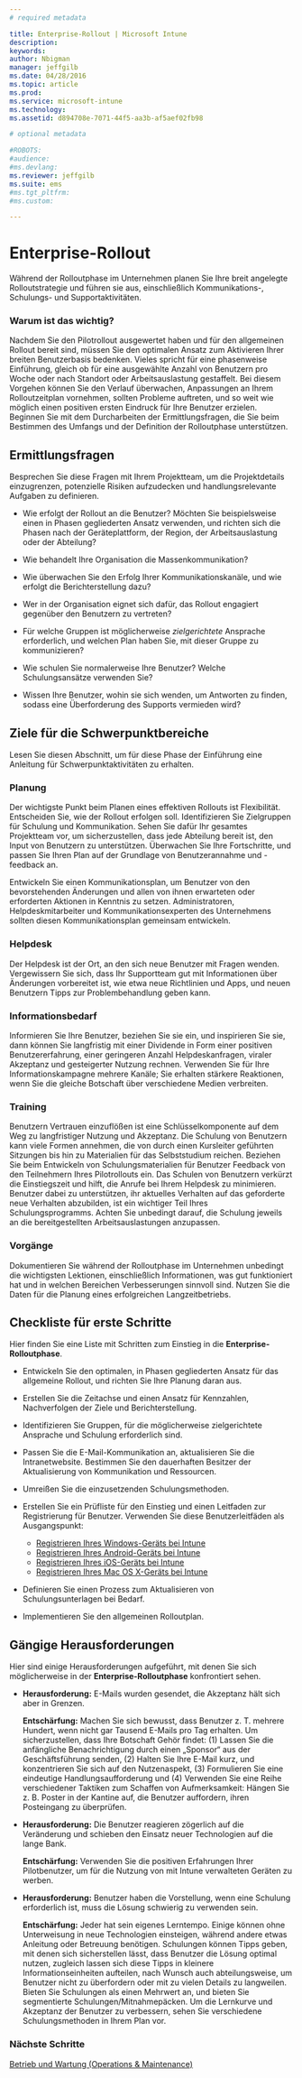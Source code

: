 ```yaml
---
# required metadata

title: Enterprise-Rollout | Microsoft Intune
description:
keywords:
author: Nbigman
manager: jeffgilb
ms.date: 04/28/2016
ms.topic: article
ms.prod:
ms.service: microsoft-intune
ms.technology:
ms.assetid: d894708e-7071-44f5-aa3b-af5aef02fb98

# optional metadata

#ROBOTS:
#audience:
#ms.devlang:
ms.reviewer: jeffgilb
ms.suite: ems
#ms.tgt_pltfrm:
#ms.custom:

---
```


# Enterprise-Rollout
Während der Rolloutphase im Unternehmen planen Sie Ihre breit angelegte Rolloutstrategie und führen sie aus, einschließlich Kommunikations-, Schulungs- und Supportaktivitäten.

### Warum ist das wichtig?
Nachdem Sie den Pilotrollout ausgewertet haben und für den allgemeinen Rollout bereit sind, müssen Sie den optimalen Ansatz zum Aktivieren Ihrer breiten Benutzerbasis bedenken. Vieles spricht für eine phasenweise Einführung, gleich ob für eine ausgewählte Anzahl von Benutzern pro Woche oder nach Standort oder Arbeitsauslastung gestaffelt. Bei diesem Vorgehen können Sie den Verlauf überwachen, Anpassungen an Ihrem Rolloutzeitplan vornehmen, sollten Probleme auftreten, und so weit wie möglich einen positiven ersten Eindruck für Ihre Benutzer erzielen.
Beginnen Sie mit dem Durcharbeiten der Ermittlungsfragen, die Sie beim Bestimmen des Umfangs und der Definition der Rolloutphase unterstützen.

## Ermittlungsfragen
Besprechen Sie diese Fragen mit Ihrem Projektteam, um die Projektdetails einzugrenzen, potenzielle Risiken aufzudecken und handlungsrelevante Aufgaben zu definieren.

-   Wie erfolgt der Rollout an die Benutzer? Möchten Sie beispielsweise einen in Phasen gegliederten Ansatz verwenden, und richten sich die Phasen nach der Geräteplattform, der Region, der Arbeitsauslastung oder der Abteilung?

-   Wie behandelt Ihre Organisation die Massenkommunikation?

-   Wie überwachen Sie den Erfolg Ihrer Kommunikationskanäle, und wie erfolgt die Berichterstellung dazu?

-   Wer in der Organisation eignet sich dafür, das Rollout engagiert gegenüber den Benutzern zu vertreten?

-   Für welche Gruppen ist möglicherweise *zielgerichtete* Ansprache erforderlich, und welchen Plan haben Sie, mit dieser Gruppe zu kommunizieren?

-   Wie schulen Sie normalerweise Ihre Benutzer? Welche Schulungsansätze verwenden Sie?

-   Wissen Ihre Benutzer, wohin sie sich wenden, um Antworten zu finden, sodass eine Überforderung des Supports vermieden wird?

## Ziele für die Schwerpunktbereiche
Lesen Sie diesen Abschnitt, um für diese Phase der Einführung eine Anleitung für Schwerpunktaktivitäten zu erhalten.

### Planung
Der wichtigste Punkt beim Planen eines effektiven Rollouts ist Flexibilität. Entscheiden Sie, wie der Rollout erfolgen soll. Identifizieren Sie Zielgruppen für Schulung und Kommunikation. Sehen Sie dafür Ihr gesamtes Projektteam vor, um sicherzustellen, dass jede Abteilung bereit ist, den Input von Benutzern zu unterstützen.
Überwachen Sie Ihre Fortschritte, und passen Sie Ihren Plan auf der Grundlage von Benutzerannahme und -feedback an.

Entwickeln Sie einen Kommunikationsplan, um Benutzer von den bevorstehenden Änderungen und allen von ihnen erwarteten oder erforderten Aktionen in Kenntnis zu setzen. Administratoren, Helpdeskmitarbeiter und Kommunikationsexperten des Unternehmens sollten diesen Kommunikationsplan gemeinsam entwickeln.

### Helpdesk
Der Helpdesk ist der Ort, an den sich neue Benutzer mit Fragen wenden. Vergewissern Sie sich, dass Ihr Supportteam gut mit Informationen über Änderungen vorbereitet ist, wie etwa neue Richtlinien und Apps, und neuen Benutzern Tipps zur Problembehandlung geben kann.

### Informationsbedarf
Informieren Sie Ihre Benutzer, beziehen Sie sie ein, und inspirieren Sie sie, dann können Sie langfristig mit einer Dividende in Form einer positiven Benutzererfahrung, einer geringeren Anzahl Helpdeskanfragen, viraler Akzeptanz und gesteigerter Nutzung rechnen. Verwenden Sie für Ihre Informationskampagne mehrere Kanäle; Sie erhalten stärkere Reaktionen, wenn Sie die gleiche Botschaft über verschiedene Medien verbreiten.

### Training
Benutzern Vertrauen einzuflößen ist eine Schlüsselkomponente auf dem Weg zu langfristiger Nutzung und Akzeptanz. Die Schulung von Benutzern kann viele Formen annehmen, die von durch einen Kursleiter geführten Sitzungen bis hin zu Materialien für das Selbststudium reichen. Beziehen Sie beim Entwickeln von Schulungsmaterialien für Benutzer Feedback von den Teilnehmern Ihres Pilotrollouts ein. Das Schulen von Benutzern verkürzt die Einstiegszeit und hilft, die Anrufe bei Ihrem Helpdesk zu minimieren. Benutzer dabei zu unterstützen, ihr aktuelles Verhalten auf das geforderte neue Verhalten abzubilden, ist ein wichtiger Teil Ihres Schulungsprogramms. Achten Sie unbedingt darauf, die Schulung jeweils an die bereitgestellten Arbeitsauslastungen anzupassen.

### Vorgänge
Dokumentieren Sie während der Rolloutphase im Unternehmen unbedingt die wichtigsten Lektionen, einschließlich Informationen, was gut funktioniert hat und in welchen Bereichen Verbesserungen sinnvoll sind. Nutzen Sie die Daten für die Planung eines erfolgreichen Langzeitbetriebs.

## Checkliste für erste Schritte
Hier finden Sie eine Liste mit Schritten zum Einstieg in die **Enterprise-Rolloutphase**.

-   Entwickeln Sie den optimalen, in Phasen gegliederten Ansatz für das allgemeine Rollout, und richten Sie Ihre Planung daran aus.

-   Erstellen Sie die Zeitachse und einen Ansatz für Kennzahlen, Nachverfolgen der Ziele und Berichterstellung.

-   Identifizieren Sie Gruppen, für die möglicherweise zielgerichtete Ansprache und Schulung erforderlich sind.

-   Passen Sie die E-Mail-Kommunikation an, aktualisieren Sie die Intranetwebsite. Bestimmen Sie den dauerhaften Besitzer der Aktualisierung von Kommunikation und Ressourcen.

-   Umreißen Sie die einzusetzenden Schulungsmethoden.

-   Erstellen Sie ein Prüfliste für den Einstieg und einen Leitfaden zur Registrierung für Benutzer.
    Verwenden Sie diese Benutzerleitfäden als Ausgangspunkt:
    -  [Registrieren Ihres Windows-Geräts bei Intune](/intune/enduser/enroll-your-device-in-intune-windows)
    -  [Registrieren Ihres Android-Geräts bei Intune](/intune/enduser/enroll-your-device-in-intune-android)
    -  [Registrieren Ihres iOS-Geräts bei Intune](/intune/enduser/enroll-your-device-in-intune-ios)
    -  [Registrieren Ihres Mac OS X-Geräts bei Intune](/intune/enduser/enroll-your-device-in-intune-mac-os-x)

-   Definieren Sie einen Prozess zum Aktualisieren von Schulungsunterlagen bei Bedarf.

-   Implementieren Sie den allgemeinen Rolloutplan.

## Gängige Herausforderungen
Hier sind einige Herausforderungen aufgeführt, mit denen Sie sich möglicherweise in der **Enterprise-Rolloutphase** konfrontiert sehen.

-   **Herausforderung:** E-Mails wurden gesendet, die Akzeptanz hält sich aber in Grenzen.

    **Entschärfung:** Machen Sie sich bewusst, dass Benutzer z. T. mehrere Hundert, wenn nicht gar Tausend E-Mails pro Tag erhalten. Um sicherzustellen, dass Ihre Botschaft Gehör findet: (1) Lassen Sie die anfängliche Benachrichtigung durch einen „Sponsor“ aus der Geschäftsführung senden, (2) Halten Sie Ihre E-Mail kurz, und konzentrieren Sie sich auf den Nutzenaspekt, (3) Formulieren Sie eine eindeutige Handlungsaufforderung und (4) Verwenden Sie eine Reihe verschiedener Taktiken zum Schaffen von Aufmerksamkeit: Hängen Sie z. B. Poster in der Kantine auf, die Benutzer auffordern, ihren Posteingang zu überprüfen.

-   **Herausforderung:** Die Benutzer reagieren zögerlich auf die Veränderung und schieben den Einsatz neuer Technologien auf die lange Bank.

    **Entschärfung:** Verwenden Sie die positiven Erfahrungen Ihrer Pilotbenutzer, um für die Nutzung von mit Intune verwalteten Geräten zu werben.

-   **Herausforderung:** Benutzer haben die Vorstellung, wenn eine Schulung erforderlich ist, muss die Lösung schwierig zu verwenden sein.

    **Entschärfung:** Jeder hat sein eigenes Lerntempo. Einige können ohne Unterweisung in neue Technologien einsteigen, während andere etwas Anleitung oder Betreuung benötigen. Schulungen können Tipps geben, mit denen sich sicherstellen lässt, dass Benutzer die Lösung optimal nutzen, zugleich lassen sich diese Tipps in kleinere Informationseinheiten aufteilen, nach Wunsch auch abteilungsweise, um Benutzer nicht zu überfordern oder mit zu vielen Details zu langweilen. Bieten Sie Schulungen als einen Mehrwert an, und bieten Sie segmentierte Schulungen/Mitnahmepäcken. Um die Lernkurve und Akzeptanz der Benutzer zu verbessern, sehen Sie verschiedene Schulungsmethoden in Ihrem Plan vor.

### Nächste Schritte
[Betrieb und Wartung (Operations & Maintenance)](operations-and-maintenance.md)


<!--HONumber=Jun16_HO3-->


